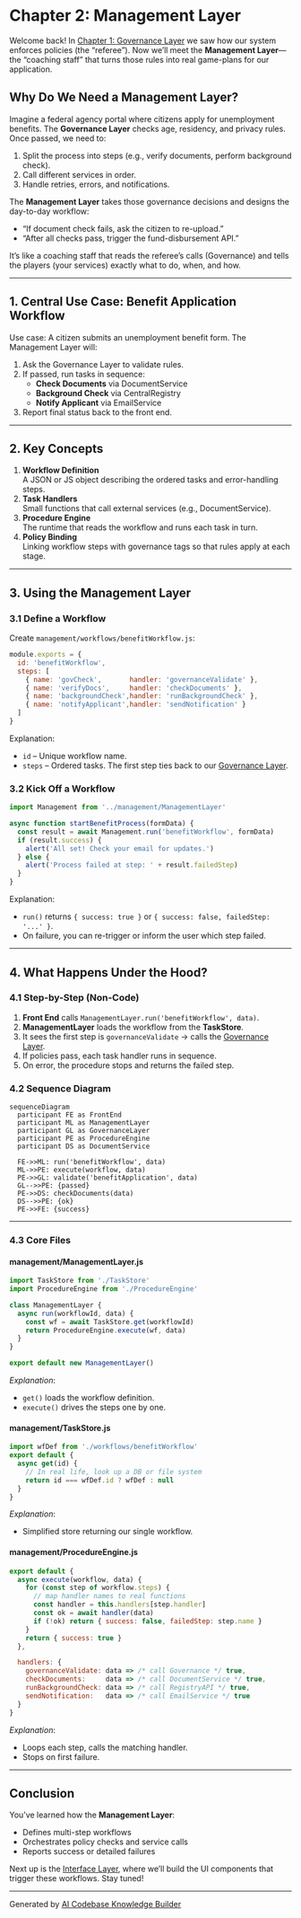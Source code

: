 # Chapter 2: Management Layer

Welcome back! In [Chapter 1: Governance Layer](01_governance_layer_.md) we saw how our system enforces policies (the “referee”). Now we’ll meet the **Management Layer**—the “coaching staff” that turns those rules into real game-plans for our application.

## Why Do We Need a Management Layer?

Imagine a federal agency portal where citizens apply for unemployment benefits. The **Governance Layer** checks age, residency, and privacy rules. Once passed, we need to:

1. Split the process into steps (e.g., verify documents, perform background check).  
2. Call different services in order.  
3. Handle retries, errors, and notifications.  

The **Management Layer** takes those governance decisions and designs the day-to-day workflow:  
- “If document check fails, ask the citizen to re-upload.”  
- “After all checks pass, trigger the fund-disbursement API.”

It’s like a coaching staff that reads the referee’s calls (Governance) and tells the players (your services) exactly what to do, when, and how.

---

## 1. Central Use Case: Benefit Application Workflow

Use case: A citizen submits an unemployment benefit form. The Management Layer will:

1. Ask the Governance Layer to validate rules.  
2. If passed, run tasks in sequence:  
   - **Check Documents** via DocumentService  
   - **Background Check** via CentralRegistry  
   - **Notify Applicant** via EmailService  
3. Report final status back to the front end.

---

## 2. Key Concepts

1. **Workflow Definition**  
   A JSON or JS object describing the ordered tasks and error-handling steps.  
2. **Task Handlers**  
   Small functions that call external services (e.g., DocumentService).  
3. **Procedure Engine**  
   The runtime that reads the workflow and runs each task in turn.  
4. **Policy Binding**  
   Linking workflow steps with governance tags so that rules apply at each stage.

---

## 3. Using the Management Layer

### 3.1 Define a Workflow

Create `management/workflows/benefitWorkflow.js`:

```js
module.exports = {
  id: 'benefitWorkflow',
  steps: [
    { name: 'govCheck',       handler: 'governanceValidate' },
    { name: 'verifyDocs',     handler: 'checkDocuments' },
    { name: 'backgroundCheck',handler: 'runBackgroundCheck' },
    { name: 'notifyApplicant',handler: 'sendNotification' }
  ]
}
```

Explanation:
- `id` – Unique workflow name.  
- `steps` – Ordered tasks. The first step ties back to our [Governance Layer](01_governance_layer_.md).

### 3.2 Kick Off a Workflow

```js
import Management from '../management/ManagementLayer'

async function startBenefitProcess(formData) {
  const result = await Management.run('benefitWorkflow', formData)
  if (result.success) {
    alert('All set! Check your email for updates.')
  } else {
    alert('Process failed at step: ' + result.failedStep)
  }
}
```

Explanation:
- `run()` returns `{ success: true }` or `{ success: false, failedStep: '...' }`.  
- On failure, you can re-trigger or inform the user which step failed.

---

## 4. What Happens Under the Hood?

### 4.1 Step-by-Step (Non-Code)

1. **Front End** calls `ManagementLayer.run('benefitWorkflow', data)`.  
2. **ManagementLayer** loads the workflow from the **TaskStore**.  
3. It sees the first step is `governanceValidate` → calls the [Governance Layer](01_governance_layer_.md).  
4. If policies pass, each task handler runs in sequence.  
5. On error, the procedure stops and returns the failed step.

### 4.2 Sequence Diagram

```mermaid
sequenceDiagram
  participant FE as FrontEnd
  participant ML as ManagementLayer
  participant GL as GovernanceLayer
  participant PE as ProcedureEngine
  participant DS as DocumentService

  FE->>ML: run('benefitWorkflow', data)
  ML->>PE: execute(workflow, data)
  PE->>GL: validate('benefitApplication', data)
  GL-->>PE: {passed}
  PE->>DS: checkDocuments(data)
  DS-->>PE: {ok}
  PE->>FE: {success}
```

---

### 4.3 Core Files

#### management/ManagementLayer.js

```js
import TaskStore from './TaskStore'
import ProcedureEngine from './ProcedureEngine'

class ManagementLayer {
  async run(workflowId, data) {
    const wf = await TaskStore.get(workflowId)
    return ProcedureEngine.execute(wf, data)
  }
}

export default new ManagementLayer()
```

_Explanation_:  
- `get()` loads the workflow definition.  
- `execute()` drives the steps one by one.

#### management/TaskStore.js

```js
import wfDef from './workflows/benefitWorkflow'
export default {
  async get(id) {
    // In real life, look up a DB or file system
    return id === wfDef.id ? wfDef : null
  }
}
```

_Explanation_:  
- Simplified store returning our single workflow.

#### management/ProcedureEngine.js

```js
export default {
  async execute(workflow, data) {
    for (const step of workflow.steps) {
      // map handler names to real functions
      const handler = this.handlers[step.handler]
      const ok = await handler(data)
      if (!ok) return { success: false, failedStep: step.name }
    }
    return { success: true }
  },

  handlers: {
    governanceValidate: data => /* call Governance */ true,
    checkDocuments:     data => /* call DocumentService */ true,
    runBackgroundCheck: data => /* call RegistryAPI */ true,
    sendNotification:   data => /* call EmailService */ true
  }
}
```

_Explanation_:  
- Loops each step, calls the matching handler.  
- Stops on first failure.

---

## Conclusion

You’ve learned how the **Management Layer**:

- Defines multi-step workflows  
- Orchestrates policy checks and service calls  
- Reports success or detailed failures  

Next up is the [Interface Layer](03_interface_layer_.md), where we’ll build the UI components that trigger these workflows. Stay tuned!

---

Generated by [AI Codebase Knowledge Builder](https://github.com/The-Pocket/Tutorial-Codebase-Knowledge)
